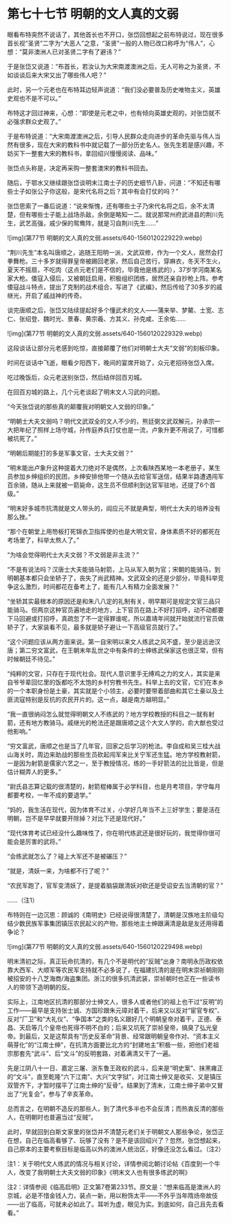 # 第七十七节  明朝的文人真的文弱

眼看布特突然不说话了，其他首长也不开口，张岱回想起之前布特说过，现在很多首长视“圣贤”二字为“大恶人”之意，“圣贤”一般的人物已改口称呼为“伟人”，心想：“莫非澳洲人已对圣贤二字有了避讳？”

于是张岱又说道：“布首长，若汝认为大宋南渡澳洲之后，无人可称之为圣贤，不如谈谈后来大宋又出了哪些伟人吧？”

此时，另一个元老也在布特耳边轻声说道：“我们没必要普及历史唯物主义，英雄史观也不是不可以。”

布特这才回过神来，心想：“即使是元老之中，也有倾向英雄史观的，对张岱就不必强求群众史观了。”

于是布特说道：“大宋南渡澳洲之后，引导人民群众走向进步的革命先驱与伟人当然有很多，现在大宋的教科书中就记载了一部分历史名人。张先生若是感兴趣，不妨买下一整套大宋的教科书，拿回绍兴慢慢阅读、品味。”

张岱点头称是，决定再采购一整套澳宋的教科书回去。

随后，于鄂水又继续跟张岱谈明末江南士子的历史细节八卦，问道：“不知还有哪些士子如张公子你这般，是宋代名将之后？其中有会打仗的吗？”

张岱思索了一番后说道：“说来惭愧，还有哪些士子乃宋代名将之后，余不太清楚，但有哪些士子能上战场杀敌，余倒是略知一二。就说那常州府武进县的荆川先生，武艺高强，戚少保的鸳鸯阵，就是习自荆川先生……”

![img](第77节  明朝的文人真的文弱.assets/640-1560120229229.webp)

“荆川先生”本名叫唐顺之，追随王阳明一派，文武双修，作为一个文人，居然会打拳舞枪。三十多岁就得罪皇帝被踢回老家，然后自己苦行，穿麻衣，冬天不生火，夏天不摇扇，不吃肉（这点元老们是不信的，毕竟他是练武的），37岁学河南某名家大枪。倭寇入侵后，又被朝廷启用，积极组织团练，居然还亲自抄枪上阵。参考倭寇战斗特点，提出了克制的战术组合，写进了《武编》，然后传给了30多岁的戚继光，开启了戚战神的传奇。

谈完唐顺之后，张岱又陆续提起好多个懂武术的文人——蒲来举、梦鰲、士宽、志仁、张绍登、魏时光、景春、黄宗羲、方其义、孙克咸、王余佑……

![img](第77节  明朝的文人真的文弱.assets/640-1560120229329.webp)

这段谈话让部分元老感到吃惊，直接颠覆了他们对明朝士大夫“文弱”的刻板印象。

时间在谈话中飞逝，眼看夕阳西下，晚间的宴席开始了，众元老招待张岱入席。

吃过晚饭后，众元老送别张岱，然后结伴回百刃城。

在回百刃城的路上，几个元老谈起了明末文人习武的问题。

“今天张岱说的那些真的颠覆我对明朝文人文弱的印象。”

“明朝士大夫文弱吗？明代文武双全的文人不少的，熊廷弼文武双解元，孙承宗一大把年纪了照样上场守城，孙传庭养兵打仗也是一流，卢象升更不用说了，可惜都被坑死了。”

“明朝后期能打的多是军事文官，士大夫文弱？”

“明末能出卢象升这种提着大刀绝对不是偶然，上次看陕西某地一本老册子，某生员参加乡绅组织的民团，乡绅安排他带一个随从去给官军送信，结果半路遭遇闯军百余骑，随从上来就被一箭毙命，这生员不但顺利到达官军驻地，还提了6个首级。”

“明末好多城市抗清就是文人带头的，阎应元不就是典型，明代士大夫的培养没有那么挫。”

“那个在朝堂上用笏板打死锦衣卫指挥使的也是大明文官，身体素质不好的都死在考场里了，科举太熬人了。”

“为啥会觉得明代士大夫文弱？不文弱是非主流？”

“不是有说法吗？汉唐士大夫能骑马射箭，上马从军入朝为官；宋朝的能骑马，到明朝基本都只会坐轿子了，丧失了尚武精神。文武双全的还是少部分，毕竟科举竞争这么激烈，时间都花在备考上了，能有几人有精力全面发展？”

“坐轿其实最根本的原因还是和朱八八定的礼制有关，明早期可是规定文官三品只能骑马。但两京这种官员遍地走的地方，上下官员在路上不好打招呼，动不动都要下马回避或打招呼，真疏忽了不一定得罪谁呢，所以嘉靖年间就开始就流行官员做轿子了，大家装看不见，最多就是轿子避让一下高级官员就行了。”

“这个问题应该从两方面来说。第一自宋明以来文人练武之风不盛，至少是远逊汉唐；第二穷文富武，在王朝末年乱世之中有条件的士绅练武保家这也很正常，但有时候朝廷不待见。”

“纯粹的文官，只存在于现代社会。现代人意识里手无缚鸡之力的文人，其实是来自爷爷辈回忆里的饭都吃不太饱的乡村穷教书先生。科举上去的文官，它们在本乡的一个本职身份是土豪，其实就是个小领主，必要时要带着部曲和其它土豪以及土匪流寇特别是反抗的农民开片的。这一点，越是南方越明显。”

“我一直很纳闷怎么就觉得明朝文人不练武的？地方学校教授的科目之一就有射箭，还有地方教骑马。戚继光的枪法还是跟唐顺之这个大文人学的，俞大猷也受过他影响。”

“穷文富武，唐顺之也是当了几年官，回家之后学习的枪法。李自成和吴三桂大战山海关时，周边来助战的那些生员砍起闯军来比关宁军还生猛。地方学校教射箭，一是因为射箭是儒家六艺之一，至于教授情况，练的一手好箭法的比比皆是，但是估计糊弄人的更多。”

“尉氏县志算记载的很清楚的，射箭棍棒属于必学科目，也是月考项目，学守每月都要考校，一年不成的要退学。”

“妈的，我生活在现代，因为体育不过关，小学好几年当不上三好学生；要是活在明朝，岂不是早早就要开除掉？对比下还是现代好。”

“现代体育考试已经没什么趣味性了，你在明代练武还是很好玩的，我觉得你很可能会是厉害的武将。”

“会练武就怎么了？碰上大军还不是被碾压？”

“就是，清妖一来，为啥都不行了呢？”

“农民军跑了，官军变清妖了，是提着脑袋跟清妖对砍还是受诏安去当清朝的官？”

……（注1）

布特则在一边沉思：顾诚的《南明史》已经说得很清楚了，清朝是汉族地主阶级勾结少数民族军事集团镇压农民起义的产物，那些地主士绅跟满清是敌是友还用得着争论？

![img](第77节  明朝的文人真的文弱.assets/640-1560120229498.webp)

明末清初之际，真正玩命抗清的，有几个不是明代的“反贼”出身？南明永历政权依靠大西军、大顺军等农民军支持就不必多说了，在福建抗清的是在明末崇祯朝刚刚被招安的十八芝海商/海盗集团。浙江的很多抗清武装，崇祯朝时也正在一些读书人的带领下造明朝的反。

实际上，江南地区抗清的那部分士绅文人，很多人或者他们的祖上也干过“反明”的工作——最早是支持张士诚、方国珍跟朱元璋对着干，后来又以反对“宦官专权”、反对“厂卫”和“大礼仪”、“争国本”之类的名义跟好几个明朝皇帝对着干，正德、泰昌、天启等几个皇帝也死得不明不白的；后来又坑死了崇祯皇帝，搞臭了弘光皇帝。到最后，又是这帮具有“历史反革命”背景、经常跟明朝皇帝作对、“资本主义萌芽化”的“江南士绅”，在抗清方面要比北方的“封建地主”积极一些，把他们老祖宗那套先“武斗”、后“文斗”的反明套路，对着满清又干了一遍。

先是江阴八十一日、嘉定三屠、浙东鲁王政权的武斗，后来是“明史案”、抹黑雍正的“文斗”，直至乾隆“六下江南”、大兴“文字狱”，对江南士绅又是收买、又是镇压双管齐下，才暂时摆平了江南士绅的“反骨”。结果到了清末，江南士绅子弟中又冒出了“光复会”，参与了辛亥革命。

总而言之，在明朝不造反的那些人，到了清代多半也不会反清；而热衷反清的那些人，在明朝时也普遍当过“反贼”。

此时，早就回到白斯文家里的张岱并不清楚元老们关于明朝文人那些争论，张岱正在想，自己在临高看够了、玩够了没有？是不是该回绍兴了？忽然，张岱想起来，自己原本的主要考察目标是临高以外的澳洲人统治区，好像还没怎么看过。（注2）



注1：关于明代文人练武的情况与相关讨论，详情参阅北朝讨论帖《百度到一个牛人，改变了我明朝士大夫文弱的印象》《明末文人也有很多练武的啊》

注2：详情参阅《临高启明》正文第7卷第233节。原文是：“想来临高是澳洲人的京城，必是不惜金钱人力，装点一新，用以粉饰太平――不外乎当年隋炀帝故伎――出了临高，可就未必如此了。耳听为虚，眼见为实。到底如何，自己且先去看看。”